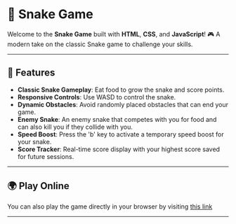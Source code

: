 # 🐍 Snake Game

Welcome to the **Snake Game** built with **HTML**, **CSS**, and **JavaScript**! 🎮 A modern take on the classic Snake game to challenge your skills.

---

## 🚀 Features

- **Classic Snake Gameplay**: Eat food to grow the snake and score points.
- **Responsive Controls**: Use WASD to control the snake.
- **Dynamic Obstacles**: Avoid randomly placed obstacles that can end your game.
- **Enemy Snake**: An enemy snake that competes with you for food and can also kill you if they collide with you.
- **Speed Boost**: Press the 'b' key to activate a temporary speed boost for your snake.
- **Score Tracker**: Real-time score display with your highest score saved for future sessions.

---

## 🌍 Play Online
You can also play the game directly in your browser by visiting [this link](https://lorenzoamantea1.github.io/snake-game/)

---

